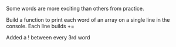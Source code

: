 Some words are more exciting than others from practice.

Build a function to print each word of an array on a single line in the console. Each line builds +=

Added a ! between every 3rd word
